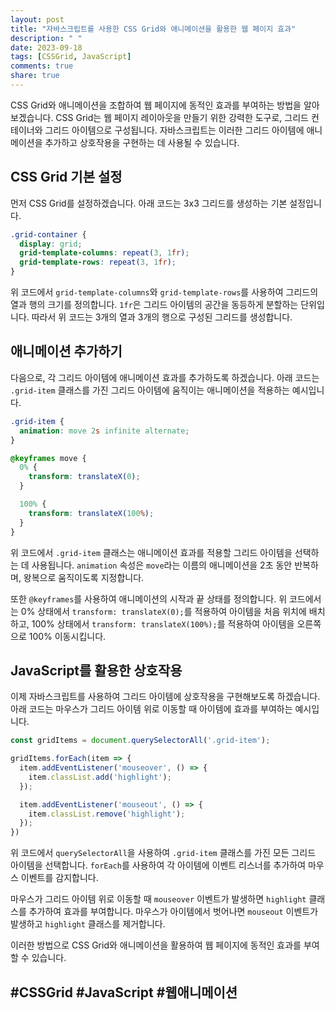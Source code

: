 ```yaml
---
layout: post
title: "자바스크립트를 사용한 CSS Grid와 애니메이션을 활용한 웹 페이지 효과"
description: " "
date: 2023-09-18
tags: [CSSGrid, JavaScript]
comments: true
share: true
---
```


CSS Grid와 애니메이션을 조합하여 웹 페이지에 동적인 효과를 부여하는 방법을 알아보겠습니다. CSS Grid는 웹 페이지 레이아웃을 만들기 위한 강력한 도구로, 그리드 컨테이너와 그리드 아이템으로 구성됩니다. 자바스크립트는 이러한 그리드 아이템에 애니메이션을 추가하고 상호작용을 구현하는 데 사용될 수 있습니다.

## CSS Grid 기본 설정

먼저 CSS Grid를 설정하겠습니다. 아래 코드는 3x3 그리드를 생성하는 기본 설정입니다.

```css
.grid-container {
  display: grid;
  grid-template-columns: repeat(3, 1fr);
  grid-template-rows: repeat(3, 1fr);
}
```

위 코드에서 `grid-template-columns`와 `grid-template-rows`를 사용하여 그리드의 열과 행의 크기를 정의합니다. `1fr`은 그리드 아이템의 공간을 동등하게 분할하는 단위입니다. 따라서 위 코드는 3개의 열과 3개의 행으로 구성된 그리드를 생성합니다.

## 애니메이션 추가하기

다음으로, 각 그리드 아이템에 애니메이션 효과를 추가하도록 하겠습니다. 아래 코드는 `.grid-item` 클래스를 가진 그리드 아이템에 움직이는 애니메이션을 적용하는 예시입니다.

```css
.grid-item {
  animation: move 2s infinite alternate;
}

@keyframes move {
  0% {
    transform: translateX(0);
  }

  100% {
    transform: translateX(100%);
  }
}
```

위 코드에서 `.grid-item` 클래스는 애니메이션 효과를 적용할 그리드 아이템을 선택하는 데 사용됩니다. `animation` 속성은 `move`라는 이름의 애니메이션을 2초 동안 반복하며, 왕복으로 움직이도록 지정합니다.

또한 `@keyframes`를 사용하여 애니메이션의 시작과 끝 상태를 정의합니다. 위 코드에서는 0% 상태에서 `transform: translateX(0);`를 적용하여 아이템을 처음 위치에 배치하고, 100% 상태에서 `transform: translateX(100%);`를 적용하여 아이템을 오른쪽으로 100% 이동시킵니다.

## JavaScript를 활용한 상호작용

이제 자바스크립트를 사용하여 그리드 아이템에 상호작용을 구현해보도록 하겠습니다. 아래 코드는 마우스가 그리드 아이템 위로 이동할 때 아이템에 효과를 부여하는 예시입니다.

```javascript
const gridItems = document.querySelectorAll('.grid-item');

gridItems.forEach(item => {
  item.addEventListener('mouseover', () => {
    item.classList.add('highlight');
  });

  item.addEventListener('mouseout', () => {
    item.classList.remove('highlight');
  });
})
```

위 코드에서 `querySelectorAll`을 사용하여 `.grid-item` 클래스를 가진 모든 그리드 아이템을 선택합니다. `forEach`를 사용하여 각 아이템에 이벤트 리스너를 추가하여 마우스 이벤트를 감지합니다.

마우스가 그리드 아이템 위로 이동할 때 `mouseover` 이벤트가 발생하면 `highlight` 클래스를 추가하여 효과를 부여합니다. 마우스가 아이템에서 벗어나면 `mouseout` 이벤트가 발생하고 `highlight` 클래스를 제거합니다.

이러한 방법으로 CSS Grid와 애니메이션을 활용하여 웹 페이지에 동적인 효과를 부여할 수 있습니다.

## #CSSGrid #JavaScript #웹애니메이션
